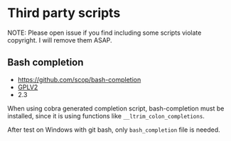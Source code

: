 # Third party scripts

NOTE: Please open issue if you find including some scripts violate copyright.
I will remove them ASAP.

## Bash completion

- https://github.com/scop/bash-completion
- [GPLV2](https://github.com/scop/bash-completion/blob/master/COPYING)
- 2.3

When using cobra generated completion script, bash-completion must be installed, since 
it is using functions like `__ltrim_colon_completions`. 

After test on Windows with git bash, only `bash_completion` file is needed.